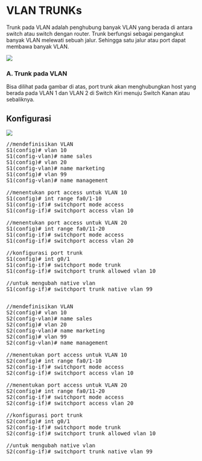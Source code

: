 # VLAN TRUNKs
Trunk pada VLAN adalah penghubung banyak VLAN yang berada di antara switch atau switch dengan router. Trunk berfungsi sebagai pengangkut banyak VLAN melewati sebuah jalur. Sehingga satu jalur atau port dapat membawa banyak VLAN.

<img src="https://drive.google.com/uc?export=view&id=1gci1_xoI7beSmrd_vZdAMYRTE56MX6f7">

### A. Trunk pada VLAN
Bisa dilihat pada gambar di atas, port trunk akan menghubungkan host yang berada pada VLAN 1 dan VLAN 2 di Switch Kiri menuju Switch Kanan atau sebaliknya.

## Konfigurasi
<img src="https://drive.google.com/uc?export=view&id=1y8ewz7Kiqk3q-u9b4GWbFpWxFw0W-cdw">

<pre>
//mendefinisikan VLAN
S1(config)# vlan 10
S1(config-vlan)# name sales
S1(config)# vlan 20
S1(config-vlan)# name marketing
S1(config)# vlan 99
S1(config-vlan)# name management

//menentukan port access untuk VLAN 10
S1(config)# int range fa0/1-10
S1(config-if)# switchport mode access
S1(config-if)# switchport access vlan 10

//menentukan port access untuk VLAN 20
S1(config)# int range fa0/11-20
S1(config-if)# switchport mode access
S1(config-if)# switchport access vlan 20

//konfigurasi port trunk
S1(config)# int g0/1
S1(config-if)# switchport mode trunk
S1(config-if)# switchport trunk allowed vlan 10

//untuk mengubah native vlan
S1(config-if)# switchport trunk native vlan 99

</pre>

<pre>
//mendefinisikan VLAN
S2(config)# vlan 10
S2(config-vlan)# name sales
S2(config)# vlan 20
S2(config-vlan)# name marketing
S2(config)# vlan 99
S2(config-vlan)# name management

//menentukan port access untuk VLAN 10
S2(config)# int range fa0/1-10
S2(config-if)# switchport mode access
S2(config-if)# switchport access vlan 10

//menentukan port access untuk VLAN 20
S2(config)# int range fa0/11-20
S2(config-if)# switchport mode access
S2(config-if)# switchport access vlan 20

//konfigurasi port trunk
S2(config)# int g0/1
S2(config-if)# switchport mode trunk
S2(config-if)# switchport trunk allowed vlan 10

//untuk mengubah native vlan
S2(config-if)# switchport trunk native vlan 99

</pre>
